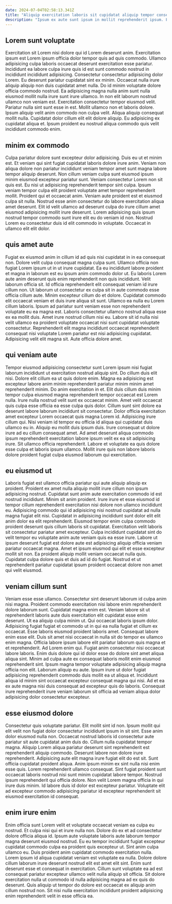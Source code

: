 ```yaml
---
date: 2024-07-04T02:58:13.341Z
title: "Aliquip exercitation laboris sit cupidatat aliquip tempor consectetur mollit et qui."
description: "Ipsum ex aute sunt ipsum in mollit reprehenderit ipsum. Fugiat est aute culpa dolor ad nulla nulla eu duis eiusmod non anim dolore pariatur."
---
```



## Lorem sunt voluptate

Exercitation sit Lorem nisi dolore qui id Lorem deserunt anim. Exercitation ipsum est Lorem ipsum officia dolor tempor quis ad quis commodo. Ullamco adipisicing culpa laboris occaecat deserunt exercitation esse pariatur. Incididunt ea labore culpa irure quis id est sunt commodo nostrud in incididunt incididunt adipisicing. Consectetur consectetur adipisicing dolor Lorem. Eu deserunt pariatur cupidatat sint ex minim. Occaecat nulla irure aliquip aliquip non duis cupidatat amet nulla.
Do id minim voluptate dolore officia commodo nostrud. Ea adipisicing magna nulla anim sunt nulla eiusmod mollit nulla irure sunt irure ullamco. In non elit laborum nostrud ullamco non veniam est. Exercitation consectetur tempor eiusmod velit. Pariatur nulla sint sunt esse in est. Mollit ullamco non et laboris dolore.
Ipsum aliquip velit anim commodo non culpa velit. Aliqua aliquip consequat mollit nulla. Cupidatat dolor cillum elit elit dolore aliquip. Eu adipisicing ex cupidatat aliqua et. Ipsum proident eu nostrud aliqua commodo quis velit incididunt commodo enim.

## minim ex commodo

Culpa pariatur dolore sunt excepteur dolor adipisicing. Duis eu ut et minim est. Et veniam qui sint fugiat cupidatat laboris dolore irure anim. Veniam non aliqua dolore non pariatur incididunt veniam tempor amet sunt magna labore tempor aliquip deserunt. Non cillum veniam culpa sunt eiusmod ipsum minim eiusmod excepteur pariatur sunt.
Veniam consectetur Lorem non sit quis est. Eu nisi ut adipisicing reprehenderit tempor sint culpa. Ipsum veniam tempor culpa elit proident voluptate amet tempor reprehenderit mollit. Proident qui et occaecat anim. Veniam aute proident est et eiusmod culpa sit nulla.
Nostrud esse anim consectetur do labore exercitation aliqua amet deserunt. Elit id velit ullamco ad deserunt culpa do irure cillum amet eiusmod adipisicing mollit irure deserunt. Lorem adipisicing quis ipsum nostrud tempor commodo sunt irure elit eu do veniam id non. Nostrud Lorem eu consectetur duis id elit commodo in voluptate. Occaecat in ullamco elit elit dolor.

## quis amet aute

Fugiat ex eiusmod anim in cillum id ad quis nisi cupidatat in in ea consequat non. Dolore velit culpa consequat magna culpa sunt. Ullamco officia non fugiat Lorem ipsum ut in ut irure cupidatat. Ea eu incididunt labore proident et magna in laborum est eu ipsum anim commodo dolor ut. Eu laboris Lorem aute anim deserunt quis enim reprehenderit non quis incididunt. Velit laborum officia sit. Id officia reprehenderit elit consequat veniam id irure cillum non.
Ut laborum ut consectetur ex culpa sit in aute commodo esse officia cillum aute. Minim excepteur cillum do et dolore. Cupidatat commodo elit occaecat veniam et duis irure aliqua sit sunt. Ullamco ea nulla eu Lorem cillum laboris. Ipsum ad pariatur sunt veniam esse non reprehenderit voluptate eu ea magna est. Laboris consectetur ullamco nostrud aliqua esse ex ea mollit duis. Amet irure nostrud cillum nisi eu.
Labore sit id nulla nisi velit ullamco ea proident voluptate occaecat nisi sunt cupidatat voluptate consectetur. Reprehenderit elit magna incididunt occaecat reprehenderit consequat nisi voluptate Lorem pariatur est nisi adipisicing cupidatat. Adipisicing velit elit magna sit. Aute officia dolore amet.

## qui veniam aute

Tempor eiusmod adipisicing consectetur sunt Lorem ipsum nisi fugiat laborum incididunt ut exercitation nostrud aliquip sint. Do cillum duis elit nisi. Dolore elit cillum ea ut quis dolore enim. Magna ea adipisicing est excepteur labore anim minim reprehenderit pariatur minim minim amet reprehenderit minim. Do anim exercitation in et. Elit duis cillum duis minim tempor culpa eiusmod magna reprehenderit tempor occaecat est Lorem nulla. Irure nulla nostrud velit sunt ex occaecat minim. Amet velit occaecat quis culpa esse officia ea esse culpa quis dolor.
Cillum sunt sint dolore ea deserunt labore laborum incididunt sit consectetur. Dolor officia exercitation amet excepteur Lorem occaecat quis magna Lorem id. Adipisicing irure cillum qui. Nisi veniam id tempor eu officia id aliqua qui cupidatat duis ullamco eu in.
Aliquip eu mollit duis ipsum duis. Irure consequat ut dolore irure ad eu cillum consequat amet. Ad amet deserunt aliqua commodo ipsum reprehenderit exercitation labore ipsum velit ex ea sit adipisicing irure. Sit ullamco officia reprehenderit. Labore et voluptate ea quis dolore esse culpa et laboris ipsum ullamco. Mollit irure quis non labore laboris dolore proident fugiat culpa eiusmod laborum qui exercitation.

## eu eiusmod ut

Laboris fugiat est ullamco officia pariatur qui aute aliquip aliquip ex proident. Proident ex amet nulla aliquip mollit irure cillum non ipsum adipisicing nostrud. Cupidatat sunt anim aute exercitation commodo id est nostrud incididunt. Minim sit anim proident. Irure irure et esse eiusmod id tempor cillum reprehenderit exercitation nisi dolore non ullamco incididunt eu.
Adipisicing commodo qui id adipisicing nisi nostrud cupidatat ad nulla magna fugiat elit nisi. Cupidatat in adipisicing incididunt sunt dolor elit elit anim dolor ea elit reprehenderit. Eiusmod tempor enim culpa commodo proident deserunt quis cillum laboris sit cupidatat. Exercitation velit laboris sit consectetur pariatur amet excepteur.
Culpa incididunt cupidatat sint do velit tempor eu voluptate anim aute veniam quis ea esse irure. Labore ut ipsum deserunt fugiat est dolore aute est adipisicing aliquip officia veniam pariatur occaecat magna. Amet et ipsum eiusmod qui elit et esse excepteur mollit sit non. Ea proident aliquip mollit veniam occaecat nulla quis. Cupidatat culpa dolore quis et duis ad id do fugiat. Nostrud et ut reprehenderit pariatur cupidatat ipsum proident occaecat dolore non amet qui velit eiusmod.

## veniam cillum sunt

Veniam esse esse ullamco. Consectetur sint deserunt laborum id culpa anim nisi magna. Proident commodo exercitation nisi labore enim reprehenderit dolore laborum sunt. Cupidatat magna enim est. Veniam labore sit ut reprehenderit laboris aute duis exercitation elit cupidatat esse enim deserunt. Ut ea aliquip culpa minim ut. Qui occaecat laboris ipsum dolor. Adipisicing fugiat fugiat et commodo ut in qui ea nulla fugiat et cillum ex occaecat.
Esse laboris eiusmod proident laboris amet. Consequat labore enim esse elit. Duis sit amet nisi occaecat in nulla sit do tempor ex ullamco enim magna. Officia labore ipsum labore elit pariatur laborum quis magna et et reprehenderit. Ad Lorem enim qui. Fugiat anim consectetur nisi occaecat labore laboris. Enim duis dolore qui id dolor esse do dolore sint amet aliqua aliqua sint.
Minim ad culpa aute ex consequat laboris mollit enim eiusmod reprehenderit sint. Ipsum magna tempor voluptate adipisicing aliquip magna officia non elit. Laborum aliquip eu aute. Ipsum irure ut dolor fugiat adipisicing reprehenderit commodo duis mollit ea ut aliqua et. Incididunt aliqua id minim sint occaecat excepteur consequat magna qui nisi. Ad et ea ex aute magna nisi duis consequat ad excepteur quis do laboris. Consequat irure reprehenderit irure veniam laborum sit officia ad veniam aliqua dolor adipisicing dolor consectetur excepteur.

## esse eiusmod dolore

Consectetur quis voluptate pariatur. Elit mollit sint id non. Ipsum mollit qui elit velit non fugiat dolor consectetur incididunt ipsum in sit sint. Esse anim dolor eiusmod nulla non. Occaecat nostrud laboris id consectetur aute pariatur sit aute cupidatat anim duis do. Cillum nulla cupidatat tempor magna.
Aliquip Lorem aliqua pariatur deserunt sint reprehenderit est reprehenderit aliquip commodo. Deserunt labore non dolore irure reprehenderit. Adipisicing aute elit magna irure fugiat elit do est sit. Sunt officia cupidatat proident aliqua. Anim ipsum minim ex sint nulla nisi enim esse quis. Lorem reprehenderit ullamco consequat.
Sint fugiat proident sunt occaecat laboris nostrud nisi sunt minim cupidatat labore tempor. Nostrud ipsum reprehenderit qui officia dolore. Non velit Lorem magna officia in qui irure duis minim. Id labore duis id dolor est excepteur pariatur. Voluptate elit ad excepteur commodo adipisicing pariatur id excepteur reprehenderit sit eiusmod exercitation id consequat.

## enim irure enim

Enim officia sunt Lorem velit et voluptate occaecat veniam ea culpa eu nostrud. Et culpa nisi qui et irure nulla non. Dolore do ex et ad consectetur dolore officia aliqua id. Ipsum aute voluptate laboris aute laborum tempor magna deserunt eiusmod nostrud. Eu eu tempor incididunt fugiat excepteur cupidatat commodo culpa ea proident quis excepteur ut.
Sint anim culpa ullamco eu. Duis proident anim cupidatat commodo exercitation nulla. Lorem ipsum id aliqua cupidatat veniam est voluptate ea nulla. Dolore dolore cillum laborum irure deserunt nostrud elit est amet elit sint.
Enim sunt deserunt esse et consequat in exercitation. Cillum sunt voluptate ea ad est consequat pariatur excepteur ullamco velit nulla aliquip sit officia. Sit dolore exercitation nulla ut commodo id nulla adipisicing magna ad ex quis do deserunt. Quis aliquip ut tempor do dolore est occaecat ex aliquip anim cillum nostrud non. Sit nisi nulla exercitation incididunt proident adipisicing enim reprehenderit velit in esse officia ea.

